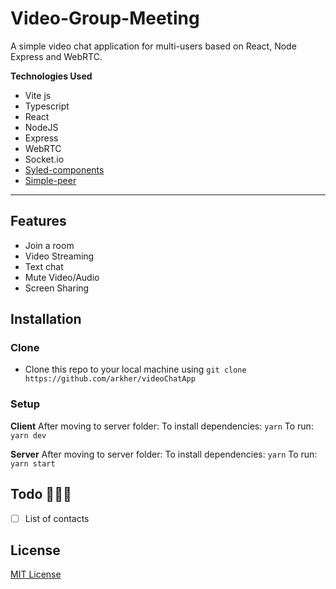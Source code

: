 # Video-Group-Meeting

A simple video chat application for multi-users based on React, Node Express and WebRTC.

**Technologies Used**

- Vite js
- Typescript
- React
- NodeJS
- Express
- WebRTC
- Socket.io
- [Syled-components](https://styled-components.com/)
- [Simple-peer](https://github.com/feross/simple-peer)

---

## Features

- Join a room
- Video Streaming
- Text chat
- Mute Video/Audio
- Screen Sharing

## Installation
### Clone
- Clone this repo to your local machine using `git clone https://github.com/arkher/videoChatApp`

### Setup
**Client**
After moving to server folder:
To install dependencies: ```yarn```
To run: ```yarn dev```

**Server**
After moving to server folder:
To install dependencies: ```yarn```
To run: ```yarn start```

## Todo 🔨🔨🔨

- [ ] List of contacts

## License
[MIT License](./LICENSE)